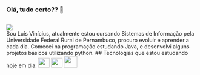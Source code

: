 ### Olá, tudo certo?? 👋
##
<div>
         <a href="https://www.instagram.com/_lsvinicius/" target="_blank"><img src="https://img.shields.io/badge/Instagram-E4405F?style=for-the-badge&logo=instagram&logoColor=white" target="_blank"></a>
</div>
Sou Luís Vinícius, atualmente estou cursando Sistemas de Informação pela Universidade Federal Rural de Pernambuco, procuro evoluir e aprender a cada dia.
Comecei na programação estudando Java, e desenvolvi alguns projetos básicos utilizando python.
##
Tecnologias que estou estudando hoje em dia:
<div style="display: inline-block">
          <img height=25 width=30 src="https://cdn.jsdelivr.net/gh/devicons/devicon/icons/html5/html5-original.svg" />
          <img height=25 width=30 src="https://cdn.jsdelivr.net/gh/devicons/devicon/icons/css3/css3-original.svg" />
          <img height=30 width=35 src="https://cdn.jsdelivr.net/gh/devicons/devicon/icons/mysql/mysql-original-wordmark.svg" />
</div>





          



          
